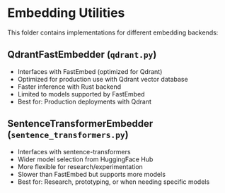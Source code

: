 # Embedding Utilities

This folder contains implementations for different embedding backends:

## QdrantFastEmbedder (`qdrant.py`)
- Interfaces with FastEmbed (optimized for Qdrant)
- Optimized for production use with Qdrant vector database
- Faster inference with Rust backend
- Limited to models supported by FastEmbed
- Best for: Production deployments with Qdrant

## SentenceTransformerEmbedder (`sentence_transformers.py`)
- Interfaces with sentence-transformers
- Wider model selection from HuggingFace Hub
- More flexible for research/experimentation
- Slower than FastEmbed but supports more models
- Best for: Research, prototyping, or when needing specific models
